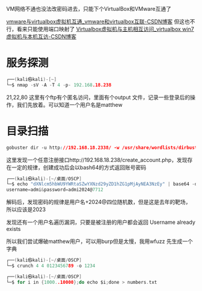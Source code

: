 VM网络不通也没法改密码进去，只能下个VirtualBox和VMware互通了

[vmware与virtualbox虚拟机互通\_vmware和virtualbox互联-CSDN博客](https://blog.csdn.net/m0_55857257/article/details/133683725)
但这也不行，看来只能使用端口映射了
[Virtualbox虚拟机与主机相互访问\_virtualbox win7虚拟机与本机互访-CSDN博客](https://blog.csdn.net/lxyoucan/article/details/125058943)


# 服务探测
```c
┌──(kali㉿kali)-[~]
└─$ nmap -sV -A -T 4 -p- 192.168.18.238

```
21,22,80
这里有个ftp有个匿名访问，里面有个output 文件，记录一些登录后的操作，我们先放着。可以知道一个用户名是matthew
# 目录扫描
```css
gobuster dir -u http://192.168.18.2338/ -w /usr/share/wordlists/dirbuster/directory-list-2.3-medium.txt -x html,php,txt,png -e
```

这里发现一个任意注册接口http://192.168.18.238/create_account.php，发现存在一定的规律，创建成功后会以bash64的方式返回账号密码
```c
┌──(kali㉿kali)-[~/桌面/OSCP]
└─$ echo "dXNlcm5hbWU9YWRtaSZwYXNzd29yZD1hZG1pMjAyNEA3NzEy" | base64 -d    
username=admi&password=admi2024@7712 
```
解码后，发现密码的规律是用户名+2024@四位随机数，但是这是去年的靶场，所以应该是2023

发现还有一个用户名遍历漏洞，只要是被注册的用户都会返回 Username already exists

所以我们尝试爆破matthew用户，可以用burp但是太慢，我用wfuzz
先生成一个字典
```c
┌──(kali㉿kali)-[~/桌面/OSCP]
└─$ crunch 4 4 0123456789 -o 1234

┌──(kali㉿kali)-[~/桌面/OSCP]
└─$ for i in {1000..10000};do echo $i;done > numbers.txt
```
